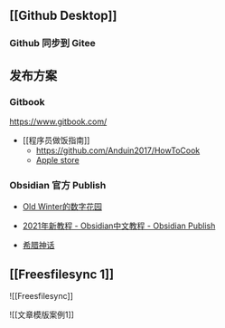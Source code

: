 
## [[Github Desktop]]

### Github 同步到 Gitee

## 发布方案

### Gitbook
https://www.gitbook.com/
-  [[程序员做饭指南]]
	- https://github.com/Anduin2017/HowToCook
	- [Apple store]( https://apps.apple.com/us/app/%E7%A8%8B%E5%BA%8F%E5%91%98%E5%81%9A%E9%A5%AD%E6%8C%87%E5%8D%97/id1615189438 )

### Obsidian 官方 Publish
-   [Old Winter的数字花园](https://garden.oldwinter.top/)
-   [2021年新教程 - Obsidian中文教程 - Obsidian Publish](https://publish.obsidian.md/chinesehelp/01+2021%E6%96%B0%E6%95%99%E7%A8%8B/2021%E5%B9%B4%E6%96%B0%E6%95%99%E7%A8%8B)

-   [希腊神话](https://github.com/Lihaogx/graph-note-of-greek-myth)

## [[Freesfilesync 1]]
![[Freesfilesync]]

![[文章模版案例1]]
